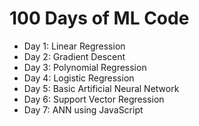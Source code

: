 # 100 Days of ML Code

- Day 1: Linear Regression
- Day 2: Gradient Descent
- Day 3: Polynomial Regression
- Day 4: Logistic Regression
- Day 5: Basic Artificial Neural Network
- Day 6: Support Vector Regression
- Day 7: ANN using JavaScript
